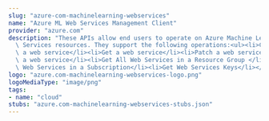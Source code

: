 ```yaml
---
slug: "azure-com-machinelearning-webservices"
name: "Azure ML Web Services Management Client"
provider: "azure.com"
description: "These APIs allow end users to operate on Azure Machine Learning Web\
  \ Services resources. They support the following operations:<ul><li>Create or update\
  \ a web service</li><li>Get a web service</li><li>Patch a web service</li><li>Delete\
  \ a web service</li><li>Get All Web Services in a Resource Group </li><li>Get All\
  \ Web Services in a Subscription</li><li>Get Web Services Keys</li></ul>"
logo: "azure.com-machinelearning-webservices-logo.png"
logoMediaType: "image/png"
tags:
- name: "cloud"
stubs: "azure.com-machinelearning-webservices-stubs.json"
---
```

